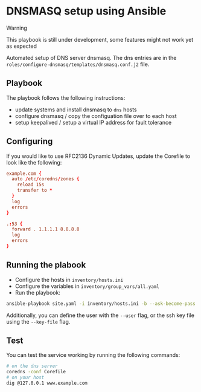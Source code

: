 # DNSMASQ setup using Ansible
> [!WARNING]
> This playbook is still under development, some features might not work yet as expected

Automated setup of DNS server dnsmasq. The dns entries are in the `roles/configure-dnsmasq/templates/dnsmasq.conf.j2` file. 

## Playbook
The playbook follows the following instructions:
- update systems and install dnsmasq to `dns` hosts
- configure dnsmasq / copy the configuation file over to each host
- setup keepalived / setup a virtual IP address for fault tolerance

## Configuring
If you would like to use RFC2136 Dynamic Updates, update the Corefile to look like the following:
```conf
example.com {
  auto /etc/coredns/zones {
    reload 15s
    transfer to *
  }
  log
  errors
}

.:53 {
  forward . 1.1.1.1 8.8.8.8
  log
  errors
}
```

## Running the plabook
- Configure the hosts in `inventory/hosts.ini`
- Configure the variables in `inventory/group_vars/all.yaml`
- Run the playbook: 
```sh
ansible-playbook site.yaml -i inventory/hosts.ini -b --ask-become-pass
```
Additionally, you can define the user with the `--user` flag, or the ssh key file using the `--key-file` flag.

## Test
You can test the service working by running the following commands:
```bash
# on the dns server
coredns -conf Corefile
# on your host
dig @127.0.0.1 www.example.com
```
